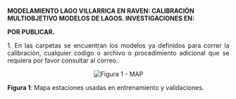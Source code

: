 
<strong> MODELAMIENTO LAGO VILLARRICA EN RAVEN: CALIBRACIÓN MULTIOBJETIVO MODELOS DE LAGOS. INVESTIGACIONES EN:</strong>
<p align="justify">
<strong> POR PUBLICAR.</strong>
</p>

<p align="justify">
1. En las carpetas se encuentran los modelos ya definidos para correr la calibración, cualquier codigo o archivo o procedimiento adicional que se requiera por favor consultar al correo.
</p>

<div align="center">
  <img src= "https://raw.githubusercontent.com/FelipeRivas5492/RF_corrPP/main/MAP.png" alt="Figura 1 - MAP">
</div>
<p><strong>Figura 1</strong>: Mapa estaciones usadas en entrenamiento y validaciones.</p>



